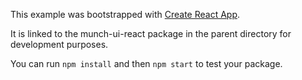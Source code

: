 This example was bootstrapped with [Create React App](https://github.com/facebook/create-react-app).

It is linked to the munch-ui-react package in the parent directory for development purposes.

You can run `npm install` and then `npm start` to test your package.
